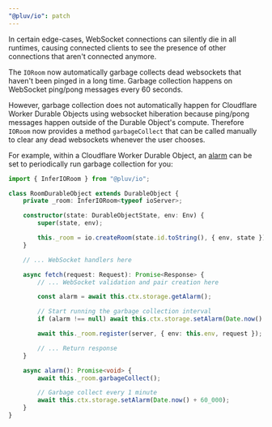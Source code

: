 ```yaml
---
"@pluv/io": patch
---
```


In certain edge-cases, WebSocket connections can silently die in all runtimes, causing connected clients to see the presence of other connections that aren't connected anymore.

The `IORoom` now automatically garbage collects dead websockets that haven't been pinged in a long time. Garbage collection happens on WebSocket ping/pong messages every 60 seconds.

However, garbage collection does not automatically happen for Cloudflare Worker Durable Objects using websocket hiberation because ping/pong messages happen outside of the Durable Object's compute. Therefore `IORoom` now provides a method `garbageCollect` that can be called manually to clear any dead websockets whenever the user chooses.

For example, within a Cloudflare Worker Durable Object, an [alarm](https://developers.cloudflare.com/durable-objects/api/alarms/) can be set to periodically run garbage collection for you:

```ts
import { InferIORoom } from "@pluv/io";

class RoomDurableObject extends DurableObject {
    private _room: InferIORoom<typeof ioServer>;

    constructor(state: DurableObjectState, env: Env) {
        super(state, env);

        this._room = io.createRoom(state.id.toString(), { env, state });
    }

    // ... WebSocket handlers here

    async fetch(request: Request): Promise<Response> {
        // ... WebSocket validation and pair creation here

        const alarm = await this.ctx.storage.getAlarm();

        // Start running the garbage collection interval
        if (alarm !== null) await this.ctx.storage.setAlarm(Date.now() + 60_000);

        await this._room.register(server, { env: this.env, request });

        // ... Return response
    }

    async alarm(): Promise<void> {
        await this._room.garbageCollect();

        // Garbage collect every 1 minute
        await this.ctx.storage.setAlarm(Date.now() + 60_000);
    }
}
```
